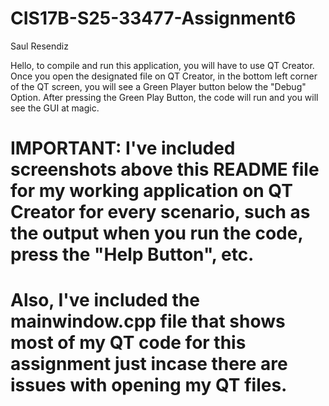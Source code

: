 # CIS17B-S25-33477-Assignment6
Saul Resendiz

Hello, to compile and run this application, you will have to use QT Creator. Once you open the designated file on QT Creator, in the bottom left corner of the QT screen, you will see a Green Player button below the "Debug" Option. After pressing the Green Play Button, the code will run and you will see the GUI at magic.
# IMPORTANT: I've included screenshots above this README file for my working application on QT Creator for every scenario, such as the output when you run the code, press the "Help Button", etc.
# Also, I've included the mainwindow.cpp file that shows most of my QT code for this assignment just incase there are issues with opening my QT files. 
